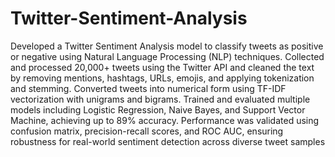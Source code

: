 # Twitter-Sentiment-Analysis
Developed a Twitter Sentiment Analysis model to classify tweets as positive or negative using Natural Language Processing (NLP) techniques. Collected and processed 20,000+ tweets using the Twitter API and cleaned the text by removing mentions, hashtags, URLs, emojis, and applying tokenization and stemming. Converted tweets into numerical form using TF-IDF vectorization with unigrams and bigrams. Trained and evaluated multiple models including Logistic Regression, Naive Bayes, and Support Vector Machine, achieving up to 89% accuracy. Performance was validated using confusion matrix, precision-recall scores, and ROC AUC, ensuring robustness for real-world sentiment detection across diverse tweet samples

